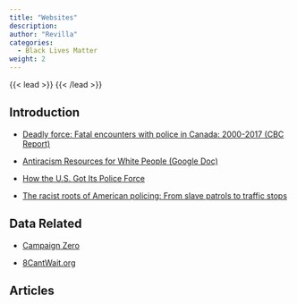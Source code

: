 ```yaml
---
title: "Websites"
description: 
author: "Revilla"
categories:
  - Black Lives Matter
weight: 2
---
```


{{< lead >}}
{{< /lead >}}

## Introduction

* [Deadly force: Fatal encounters with police in Canada: 2000-2017 (CBC Report)](https://newsinteractives.cbc.ca/longform-custom/deadly-force)<br>

* [Antiracism Resources for White People (Google Doc)](https://bit.ly/antiracismresources)<br>

* [How the U.S. Got Its Police Force](https://time.com/4779112/police-history-origins/?amp=true)
* [The racist roots of American policing: From slave patrols to traffic stops](https://theconversation.com/amp/the-racist-roots-of-american-policing-from-slave-patrols-to-traffic-stops-112816)

## Data Related
* [Campaign Zero](https://www.joincampaignzero.org/)

* [8CantWait.org](https://8cantwait.org/)

## Articles